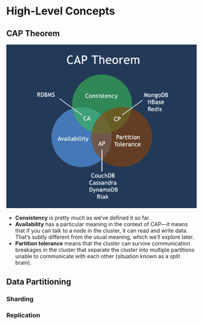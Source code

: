 # High-Level Concepts
## CAP Theorem
![CAP](/img/CAP.png)

* **Consistency** is pretty much as we’ve defined it so far. 
* **Availability** has a particular meaning in the context of CAP—it means that if you can talk to a node in the cluster, it can read and write data. That’s subtly different from the usual meaning, which we’ll explore later. 
* **Partition tolerance** means that the cluster can survive communication breakages in the cluster that separate the cluster into multiple partitions unable to communicate with each other (situation known as a split brain).

## Data Partitioning
### Sharding 

### Replication
